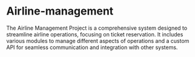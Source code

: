 # Airline-management
The Airline Management Project is a comprehensive system designed to streamline airline operations, focusing on ticket reservation. It includes various modules to manage different aspects of operations and a custom API for seamless communication and integration with other systems.
